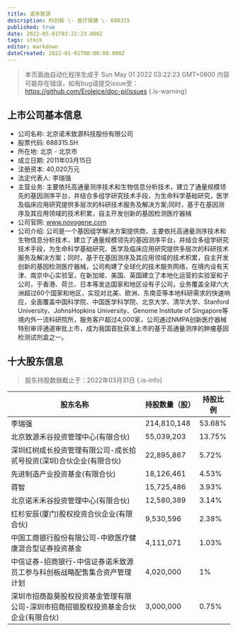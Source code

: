 ```yaml
---
title: 诺禾致源
description: 科创板 \- 医疗保健 \- 688315
published: true
date: 2022-05-01T03:22:23.000Z
tags: stock
editor: markdown
dateCreated: 2022-01-01T00:00:00.000Z
---
```


> 本页面由自动化程序生成于 Sun May 01 2022 03:22:23 GMT+0800
> 内容可能存在错误，如有bug请提交issue至：https://github.com/Eroleice/doc-pi/issues
{.is-warning}

## 上市公司基本信息
- 公司名称: 北京诺禾致源科技股份有限公司
- 股票代码: 688315.SH
- 所在地: 北京 - 北京市
- 成立日期: 2011年03月15日
- 注册资本: 40,020万元
- 法定代表人: 李瑞强
- 主营业务: 主要依托高通量测序技术和生物信息分析技术，建立了通量规模领先的基因测序平台，并结合多组学研究技术手段，为生命科学基础研究，医学及临床应用研究提供多层次的科研技术服务及解决方案;同时，基于在基因测序及其应用领域的技术积累，自主开发创新的基因检测医疗器械
- 公司官网: www.novogene.com
- 公司介绍: 公司是一个基因组学解决方案提供商，主要依托高通量测序技术和生物信息分析技术，建立了通量规模领先的基因测序平台，并结合多组学研究技术手段，为生命科学基础研究、医学及临床应用研究提供多层次的科研技术服务及解决方案；同时，基于在基因测序及其应用领域的技术积累，自主开发创新的基因检测医疗器械，公司构建了全球化的技术服务网络，在境内设有天津、南京中心实验室，在新加坡、美国、英国建立了本地化运营的实验室和子公司，于香港、荷兰、日本等发达国家和地区设有子公司，业务覆盖全球六大洲超过60个国家和地区，实现对北美、欧洲、东南亚等本地科研需求的快速响应，全面覆盖中国科学院、中国医学科学院、北京大学、清华大学、Stanford University、JohnsHopkins University、Genome Institute of Singapore等境内外一流科研院所，服务客户超过4,000家，公司通过NMPA创新医疗器械特别审评通道审批上市，成为我国首批获准上市的基于高通量测序的肿瘤基因检测试剂盒之一。


## 十大股东信息
> 股东持股数据截止于：2022年03月31日
{.is-info}

| 股东名称 | 持股数量（股） | 持股比例 |
| --- | --- | --- |
| 李瑞强 | 214,810,148 | 53.68% |
| 北京致源禾谷投资管理中心(有限合伙) | 55,039,203 | 13.75% |
| 深圳红树成长投资管理有限公司-成长拾贰号投资(深圳)合伙企业(有限合伙) | 22,895,867 | 5.72% |
| 先进制造产业投资基金(有限合伙) | 18,126,461 | 4.53% |
| 蒋智 | 15,725,486 | 3.93% |
| 北京诺禾禾谷投资管理中心(有限合伙) | 12,580,389 | 3.14% |
| 红杉安辰(厦门)股权投资合伙企业(有限合伙) | 9,530,596 | 2.38% |
| 中国工商银行股份有限公司-中欧医疗健康混合型证券投资基金 | 4,111,071 | 1.03% |
| 中信证券-招商银行-中信证券诺禾致源员工参与科创板战略配售集合资产管理计划 | 4,020,000 | 1% |
| 深圳市招商盈葵股权投资基金管理有限公司-深圳市招商招银股权投资基金合伙企业(有限合伙) | 3,000,000 | 0.75% |




